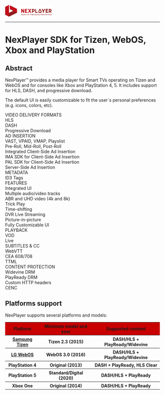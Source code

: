 <a id="introduction-top"> </a>


<img width="30%" text-align="center" src="./_images/logo.png" alt="logo of docsify-awesome repository" >

***

# NexPlayer SDK for Tizen, WebOS, Xbox and PlayStation<!-- {docsify-ignore-all} -->

## Abstract
NexPlayer™ provides a media player for Smart TVs operating on Tizen and WebOS and for consoles like Xbox and PlayStation 4, 5. It includes support for HLS, DASH, and progressive download.

The default UI is easily customizable to fit the user&#xB4;s personal preferences (e.g. icons, colors, etc).

<section class="abstractTable">
  <div class="gridColumn">
    <div class="titleCell">VIDEO DELIVERY FORMATS</div>
    <div class="contentCell">
      <div>HLS </div>      
      <div>DASH </div>  
      <div>Progressive Download </div>
    </div>
    <div class="titleCell">AD INSERTION</div>
    <div class="contentCell">
      <div>VAST, VPAID, VMAP, Playslist </div>      
      <div>Pre-Roll, Mid-Roll, Post-Roll </div>
      <div>Integrated Client-Side Ad Insertion </div>
      <div>IMA SDK for Client-Side Ad Insertion </div>
      <div>PAL SDK for Client-Side Ad Insertion </div>
      <div>Server-Side Ad Insertion </div>
    </div>
    <div class="titleCell">METADATA</div>
    <div class="contentCell">
      <div>ID3 Tags</div>
    </div>
  </div>
  <div class="gridColumn">
    <div class="titleCell">FEATURES</div>
    <div class="contentCell">
      <div>Integrated UI </div>         
      <div>Multiple audio/video tracks </div>      
      <div>ABR and UHD video (4k and 8k) </div>
      <div>Trick Play </div>     
      <div>Time-shifting </div>   
      <div>DVR Live Streaming </div>   
      <div>Picture-in-picture </div>   
      <div>Fully Customizable UI </div>     
    </div>
  </div>
  <div class="gridColumn">
    <div class="titleCell">PLAYBACK</div>
    <div class="contentCell">
      <div>VOD </div>      
      <div>Live </div>  
    </div>
    <div class="titleCell">SUBTITLES & CC</div>
    <div class="contentCell">
      <div>WebVTT </div>      
      <div>CEA 608/708 </div> 
      <div>TTML </div>
    </div>
    <div class="titleCell">CONTENT PROTECTION</div>
    <div class="contentCell">
      <div>Widevine DRM </div>      
      <div>PlayReady DRM </div>
      <div>Custom HTTP headers</div>   
      <div>CENC </div>     
    </div>
  </div>
</section>

## Platforms support

NexPlayer supports several platforms and models:

<table style="display: table">
  <tbody>
    <tr>
      <th class="titles" bgcolor="#C80000" scope="row">Platform </th>   
      <th class="titles" bgcolor="#C80000" scope="row">Minimum model and year</th>   
      <th class="titles" bgcolor="#C80000" scope="row">Supported content</th>              
    </tr>
    <tr>
      <th  scope="row"><a href="https://developer.samsung.com/smarttv/develop/specifications/tv-model-groups.html">Samsung Tizen</a></th>      
      <th  scope="row"><span>Tizen 2.3 (2015)</span> </th>       
      <th  scope="row"><span>DASH/HLS + PlayReady/Widevine</span></th>       
    </tr>
    <tr>
       <th  scope="row"> <a href="https://webostv.developer.lge.com/discover/specifications/supported-media-formats/">LG WebOS</a></th>      
      <th  scope="row">WebOS 3.0 (2016)</th>         
      <th  scope="row">DASH/HLS + PlayReady/Widevine</th>         
    </tr>
    <tr>
      <th  scope="row">PlayStation 4</th>      
      <th  scope="row"><span>Original (2013)</span></th>   
      <th  scope="row"><span>DASH + PlayReady, HLS Clear</span></th>   
    </tr>
    <tr>
      <th  scope="row">PlayStation 5</th>      
      <th  scope="row"><span>Standard/Digital (2020)</span></th>   
      <th  scope="row"><span>DASH/HLS + PlayReady</span></th>   
    </tr>
    <tr>
      <th  scope="row">Xbox One</th>      
      <th  scope="row"><span>Original (2014)</span></th>   
      <th  scope="row"><span>DASH/HLS + PlayReady</span></th>   
    </tr>
    <!-- <tr>
      <th  scope="row">Xbox Series S/X</th>      
      <th  scope="row"><span>-</span></th>   
    </tr> -->
  </tbody>
</table>